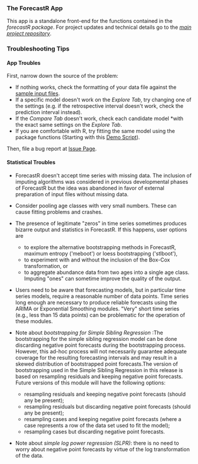 ### The ForecastR App

This app is a standalone front-end for the functions contained
in the *forecastR package*. For project updates and technical details 
go to the [*main project repository*](https://github.com/SalmonForecastR/SalmonForecastR).

### Troubleshooting Tips




#### App Troubles

First, narrow down the source of the problem:


* If nothing works, check the formatting of your data file against the [sample input files](https://www.dropbox.com/sh/7pdqfmvn16v59uk/AAB52T_T8ItI0uEsjyk6PVXxa?dl=0).
* If a specific model doesn't work on the *Explore Tab*, try changing one of the settings (e.g. if the retrospective interval doesn't work, check the prediction interval instead).
* If the *Compare Tab* doesn't work, check each candidate model *with the exact same settings on the *Explore Tab*.
* If you are comfortable with R, try fitting the same model using the package functions (Starting with this [Demo Script](https://github.com/SalmonForecastR/ForecastR-Releases/wiki/4-Using-the-ForecastR-package)).


Then, file a bug report at [Issue Page](https://github.com/SalmonForecastR/ForecastR-Releases/issues).




#### Statistical Troubles



* ForecastR doesn't accept time series with missing data. The inclusion of imputing algorithms was considered in previous developmental phases of ForecastR but the idea was abandoned in favor of external preparation of input files without missing data.

* Consider pooling age classes with very small numbers. These can cause fitting problems and crashes.

* The presence of  legitimate "zeros" in time series sometimes produces bizarre output and statistics in ForecastR. If this happens, user options are

   * to explore the alternative bootstrapping methods in ForecastR, maximum entropy ('meboot') or loess bootstrapping ('stlboot'),
   * to experiment with and without the inclusion of the Box-Cox transformation, or
   * to aggregate abundance data from two ages into a single age class. Imputing "ones" can sometime improve the quality of the output.

* Users need to be aware that forecasting models, but in particular time series models, require a reasonable number of data points. Time series long enough are necessary to produce reliable forecasts using the ARIMA or Exponential Smoothing modules. "Very" short time series (e.g., less than 15 data points) can be problematic for the operation of these modules.

* Note about *bootstrapping for Simple Sibling Regression* :The bootstrapping for the simple sibling regression model can be done discarding negative point forecasts during the bootstrapping process. However, this ad-hoc process will not necessarily guarantee adequate coverage for the resulting forecasting intervals and may result in a skewed distribution of bootstrapped point forecasts.The version of bootstrapping used in the Simple Sibling Regression in this release is based on resampling residuals and keeping negative point forecasts. Future versions of this module will have the following options:

   * resampling residuals and keeping negative point forecasts (should any be present);
   * resampling residuals but discarding negative point forecasts (should any be present);
   * resampling cases and keeping negative point forecasts  (where a case represents a row of the data set used to fit the model);
   * resampling cases  but discarding negative point forecasts.

* Note about *simple log power regression (SLPR)*:  there is no need to worry about negative point forecasts by virtue of the log transformation of the data.
